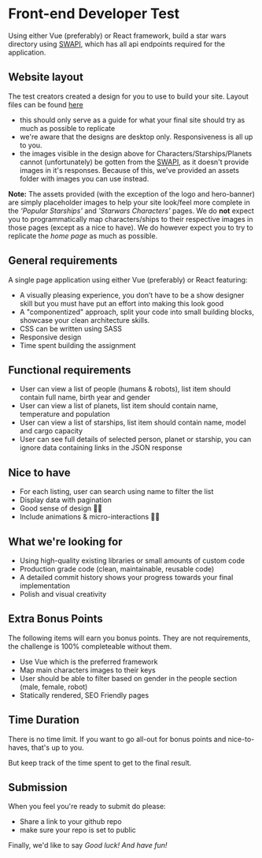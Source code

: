 # Front-end Developer Test

Using either Vue (preferably) or React framework, build a star wars directory using [SWAPI](https://swapi.dev/), which has all api endpoints required for the application.

## Website layout

The test creators created a design for you to use to build your site. Layout files can be found [here](https://51north.nl/projects/frontend-test-swapi/)

-   this should only serve as a guide for what your final site should try as much as possible to replicate
-   we're aware that the designs are desktop only. Responsiveness is all up to you.
-   the images visible in the design above for Characters/Starships/Planets cannot (unfortunately) be gotten from the [SWAPI](https://swapi.co/), as it doesn't provide images in it's responses. Because of this, we've provided an assets folder with images you can use instead.

**Note:** The assets provided (with the exception of the logo and hero-banner) are simply placeholder images to help your site look/feel more complete in the _'Popular Starships'_ and _'Starwars Characters'_ pages. We do **not** expect you to programmatically map characters/ships to their respective images in those pages (except as a nice to have). We do however expect you to try to replicate the _home page_ as much as possible.

## General requirements

A single page application using either Vue (preferably) or React featuring:

-   A visually pleasing experience, you don’t have to be a show designer skill but you must have put an effort into making this look good
-   A "componentized" approach, split your code into small building blocks, showcase your clean architecture skills.
-   CSS can be written using SASS
-   Responsive design
-   Time spent building the assignment

## Functional requirements

-   User can view a list of people (humans & robots), list item should contain full name, birth year and gender
-   User can view a list of planets, list item should contain name, temperature and population
-   User can view a list of starships, list item should contain name, model and cargo capacity
-   User can see full details of selected person, planet or starship, you can ignore data containing links in the JSON response

## Nice to have

-   For each listing, user can search using name to filter the list
-   Display data with pagination
-   Good sense of design 👌🏾
-   Include animations & micro-interactions 👌🏾

## What we're looking for

-   Using high-quality existing libraries or small amounts of custom code
-   Production grade code (clean, maintainable, reusable code)
-   A detailed commit history shows your progress towards your final implementation
-   Polish and visual creativity

## Extra Bonus Points

The following items will earn you bonus points. They are not requirements, the challenge is 100% completeable without them.

-   Use Vue which is the preferred framework
-   Map main characters images to their keys
-   User should be able to filter based on gender in the people section (male, female, robot)
-   Statically rendered, SEO Friendly pages

## Time Duration

There is no time limit. If you want to go all-out for bonus points and nice-to-haves, that's up to you.

But keep track of the time spent to get to the final result.

## Submission

When you feel you're ready to submit do please:

-   Share a link to your github repo
-   make sure your repo is set to public

Finally, we'd like to say _Good luck! And have fun!_
